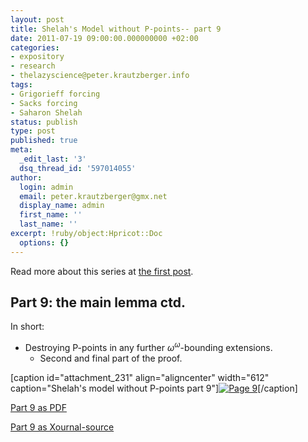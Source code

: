 ```yaml
---
layout: post
title: Shelah's Model without P-points-- part 9
date: 2011-07-19 09:00:00.000000000 +02:00
categories:
- expository
- research
- thelazyscience@peter.krautzberger.info
tags:
- Grigorieff forcing
- Sacks forcing
- Saharon Shelah
status: publish
type: post
published: true
meta:
  _edit_last: '3'
  dsq_thread_id: '597014055'
author:
  login: admin
  email: peter.krautzberger@gmx.net
  display_name: admin
  first_name: ''
  last_name: ''
excerpt: !ruby/object:Hpricot::Doc
  options: {}
---
```


Read more about this series at [the first post](http://peter.krautzberger.info/2011/05/Shelah_model_without_P-points).

## Part 9: the main lemma ctd.

In short:

*   Destroying P-points in any further $\omega^\omega$-bounding extensions.
    *   Second and final part of the proof.

[caption id="attachment_231" align="aligncenter" width="612" caption="Shelah's model without P-points part 9"][![Page 9](assets/pg_0009.jpg "Page 9")](http://boolesrings.org/krautzberger/files/2011/08/pg_0009.jpg)[/caption]

[Part 9 as PDF](http://boolesrings.org/krautzberger/files/2011/08/pg_0009.pdf)

[Part 9 as Xournal-source](/grigorieff-sacks/pg_0009.xoj)